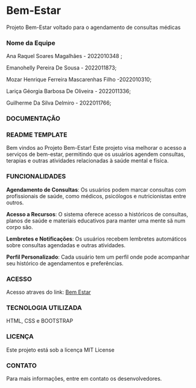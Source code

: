 # Bem-Estar
Projeto Bem-Estar voltado para o agendamento de consultas médicas

### Nome da Equipe
Ana Raquel Soares Magalhães - 2022010348 ;

Emanohelly Pereira De Sousa - 2022011873;

Mozar Henrique Ferreira Mascarenhas Filho -2022010310;

Lariça Géorgia Barbosa De Oliveira - 2022011336;

Guilherme Da Silva Delmiro - 2022011766;

### DOCUMENTAÇÃO
### README TEMPLATE

Bem vindos ao Projeto Bem-Estar! 
Este projeto visa melhorar o acesso a serviços de bem-estar, permitindo que os usuários agendem consultas, terapias e outras atividades relacionadas à saúde mental e física.

### FUNCIONALIDADES

**Agendamento de Consultas**: Os usuários podem marcar consultas com profissionais de saúde, como médicos, psicólogos e nutricionistas entre outros.

**Acesso a Recursos**: O sistema oferece acesso a históricos de consultas, planos de saúde e materiais educativos para manter uma mente sã num corpo são.

**Lembretes e Notificações**: Os usuários recebem lembretes automáticos sobre consultas agendadas e outras atividades.

**Perfil Personalizado**: Cada usuário tem um perfil onde pode acompanhar seu histórico de agendamentos e preferências.

### ACESSO
Acesso atraves do link: [Bem Estar](https://projeto-integrado-iii.github.io/bem-estar/)

### TECNOLOGIA UTILIZADA
HTML, CSS e BOOTSTRAP

### LICENÇA
Este projeto está sob a licença MIT License

### CONTATO
Para mais informações, entre em contato os desenvolvedores.

